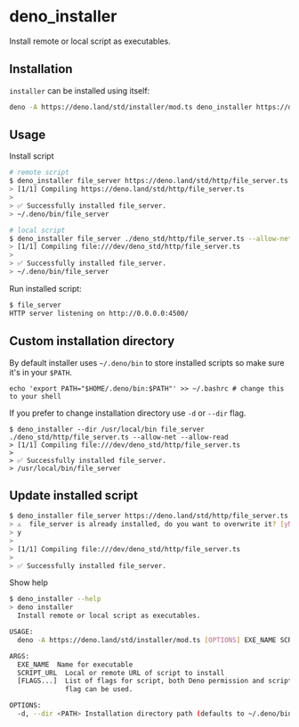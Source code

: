 # deno_installer

Install remote or local script as executables.

## Installation

`installer` can be installed using itself:

```sh
deno -A https://deno.land/std/installer/mod.ts deno_installer https://deno.land/std/installer/mod.ts -A
```

## Usage

Install script

```sh
# remote script
$ deno_installer file_server https://deno.land/std/http/file_server.ts --allow-net --allow-read
> [1/1] Compiling https://deno.land/std/http/file_server.ts
>
> ✅ Successfully installed file_server.
> ~/.deno/bin/file_server

# local script
$ deno_installer file_server ./deno_std/http/file_server.ts --allow-net --allow-read
> [1/1] Compiling file:///dev/deno_std/http/file_server.ts
>
> ✅ Successfully installed file_server.
> ~/.deno/bin/file_server
```

Run installed script:

```sh
$ file_server
HTTP server listening on http://0.0.0.0:4500/
```

## Custom installation directory

By default installer uses `~/.deno/bin` to store installed scripts so make sure it's in your `$PATH`.

```
echo 'export PATH="$HOME/.deno/bin:$PATH"' >> ~/.bashrc # change this to your shell
```

If you prefer to change installation directory use `-d` or `--dir` flag.

```
$ deno_installer --dir /usr/local/bin file_server ./deno_std/http/file_server.ts --allow-net --allow-read
> [1/1] Compiling file:///dev/deno_std/http/file_server.ts
>
> ✅ Successfully installed file_server.
> /usr/local/bin/file_server
```

## Update installed script

```sh
$ deno_installer file_server https://deno.land/std/http/file_server.ts --allow-net --allow-read
> ⚠️  file_server is already installed, do you want to overwrite it? [yN]
> y
>
> [1/1] Compiling file:///dev/deno_std/http/file_server.ts
>
> ✅ Successfully installed file_server.
```

Show help

```sh
$ deno_installer --help
> deno installer
  Install remote or local script as executables.

USAGE:
  deno -A https://deno.land/std/installer/mod.ts [OPTIONS] EXE_NAME SCRIPT_URL [FLAGS...]

ARGS:
  EXE_NAME  Name for executable
  SCRIPT_URL  Local or remote URL of script to install
  [FLAGS...]  List of flags for script, both Deno permission and script specific
              flag can be used.

OPTIONS:
  -d, --dir <PATH> Installation directory path (defaults to ~/.deno/bin)
```
